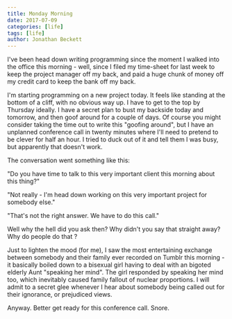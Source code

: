 ```yaml
---
title: Monday Morning
date: 2017-07-09
categories: [life]
tags: [life]
author: Jonathan Beckett
---
```


I've been head down writing programming since the moment I walked into the office this morning - well, since I filed my time-sheet for last week to keep the project manager off my back, and paid a huge chunk of money off my credit card to keep the bank off my back.

I'm starting programming on a new project today. It feels like standing at the bottom of a cliff, with no obvious way up. I have to get to the top by Thursday ideally. I have a secret plan to bust my backside today and tomorrow, and then goof around for a couple of days. Of course you might consider taking the time out to write this "goofing around", but I have an unplanned conference call in twenty minutes where I'll need to pretend to be clever for half an hour. I tried to duck out of it and tell them I was busy, but apparently that doesn't work.

The conversation went something like this:

"Do you have time to talk to this very important client this morning about this thing?"

"Not really - I'm head down working on this very important project for somebody else."

"That's not the right answer. We have to do this call."

Well why the hell did you ask then? Why didn't you say that straight away? Why do people do that ?

Just to lighten the mood (for me), I saw the most entertaining exchange between somebody and their family ever recorded on Tumblr this morning - it basically boiled down to a bisexual girl having to deal with an bigoted elderly Aunt "speaking her mind". The girl responded by speaking her mind too, which inevitably caused family fallout of nuclear proportions. I will admit to a secret glee whenever I hear about somebody being called out for their ignorance, or prejudiced views.

Anyway. Better get ready for this conference call. Snore.